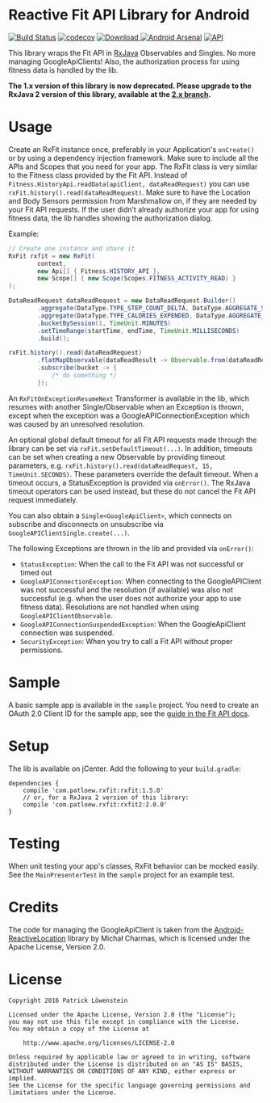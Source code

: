 # Reactive Fit API Library for Android

[![Build Status](https://travis-ci.org/patloew/RxFit.svg?branch=1.x)](https://travis-ci.org/patloew/RxFit) [![codecov](https://codecov.io/gh/patloew/RxFit/branch/1.x/graph/badge.svg)](https://codecov.io/gh/patloew/RxFit/branch/1.x) [ ![Download](https://api.bintray.com/packages/patloew/maven/RxFit/images/download.svg) ](https://bintray.com/patloew/maven/RxFit/_latestVersion) [![Android Arsenal](https://img.shields.io/badge/Android%20Arsenal-RxFit-brightgreen.svg?style=flat)](http://android-arsenal.com/details/1/3252) [![API](https://img.shields.io/badge/API-9%2B-brightgreen.svg?style=flat)](https://android-arsenal.com/api?level=9)

This library wraps the Fit API in [RxJava](https://github.com/ReactiveX/RxJava) Observables and Singles. No more managing GoogleApiClients! Also, the authorization process for using fitness data is handled by the lib.

**The 1.x version of this library is now deprecated. Please upgrade to the RxJava 2 version of this library, available at the [2.x branch](https://github.com/patloew/RxFit/tree/2.x).**

# Usage

Create an RxFit instance once, preferably in your Application's `onCreate()` or by using a dependency injection framework. Make sure to include all the APIs and Scopes that you need for your app. The RxFit class is very similar to the Fitness class provided by the Fit API. Instead of `Fitness.HistoryApi.readData(apiClient, dataReadRequest)` you can use `rxFit.history().read(dataReadRequest)`. Make sure to have the Location and Body Sensors permission from Marshmallow on, if they are needed by your Fit API requests. If the user didn’t already authorize your app for using fitness data, the lib handles showing the authorization dialog.

Example:

```java
// Create one instance and share it
RxFit rxfit = new RxFit(
        context,
        new Api[] { Fitness.HISTORY_API },
        new Scope[] { new Scope(Scopes.FITNESS_ACTIVITY_READ) }
);

DataReadRequest dataReadRequest = new DataReadRequest.Builder()
	    .aggregate(DataType.TYPE_STEP_COUNT_DELTA, DataType.AGGREGATE_STEP_COUNT_DELTA)
	    .aggregate(DataType.TYPE_CALORIES_EXPENDED, DataType.AGGREGATE_CALORIES_EXPENDED)
	    .bucketBySession(1, TimeUnit.MINUTES)
	    .setTimeRange(startTime, endTime, TimeUnit.MILLISECONDS)
	    .build();

rxFit.history().read(dataReadRequest)
        .flatMapObservable(dataReadResult -> Observable.from(dataReadResult.getBuckets()))
        .subscribe(bucket -> {
        	/* do something */
        });
```

An `RxFitOnExceptionResumeNext` Transformer is available in the lib, which resumes with another Single/Observable when an Exception is thrown, except when the exception was a GoogleAPIConnectionException which was caused by an unresolved resolution.

An optional global default timeout for all Fit API requests made through the library can be set via `rxFit.setDefaultTimeout(...)`. In addition, timeouts can be set when creating a new Observable by providing timeout parameters, e.g. `rxFit.history().read(dataReadRequest, 15, TimeUnit.SECONDS)`. These parameters override the default timeout. When a timeout occurs, a StatusException is provided via `onError()`. The RxJava timeout operators can be used instead, but these do not cancel the Fit API request immediately.

You can also obtain a `Single<GoogleApiClient>`, which connects on subscribe and disconnects on unsubscribe via `GoogleAPIClientSingle.create(...)`.

The following Exceptions are thrown in the lib and provided via `onError()`:

* `StatusException`: When the call to the Fit API was not successful or timed out
* `GoogleAPIConnectionException`: When connecting to the GoogleAPIClient was not successful and the resolution (if available) was also not successful (e.g. when the user does not authorize your app to use fitness data). Resolutions are not handled when using `GoogleAPIClientObservable`.
* `GoogleAPIConnectionSuspendedException`: When the GoogleApiClient connection was suspended.
* `SecurityException`: When you try to call a Fit API without proper permissions.

# Sample

A basic sample app is available in the `sample` project. You need to create an OAuth 2.0 Client ID for the sample app, see the [guide in the Fit API docs](https://developers.google.com/fit/android/get-api-key).

# Setup

The lib is available on jCenter. Add the following to your `build.gradle`:

	dependencies {
	    compile 'com.patloew.rxfit:rxfit:1.5.0'
	    // or, for a RxJava 2 version of this library:
	    compile 'com.patloew.rxfit:rxfit2:2.0.0'
	}

# Testing

When unit testing your app's classes, RxFit behavior can be mocked easily. See the `MainPresenterTest` in the `sample` project for an example test.

# Credits

The code for managing the GoogleApiClient is taken from the [Android-ReactiveLocation](https://github.com/mcharmas/Android-ReactiveLocation) library by Michał Charmas, which is licensed under the Apache License, Version 2.0.

# License

	Copyright 2016 Patrick Löwenstein

	Licensed under the Apache License, Version 2.0 (the "License");
	you may not use this file except in compliance with the License.
	You may obtain a copy of the License at

	    http://www.apache.org/licenses/LICENSE-2.0

	Unless required by applicable law or agreed to in writing, software
	distributed under the License is distributed on an "AS IS" BASIS,
	WITHOUT WARRANTIES OR CONDITIONS OF ANY KIND, either express or implied.
	See the License for the specific language governing permissions and
	limitations under the License.